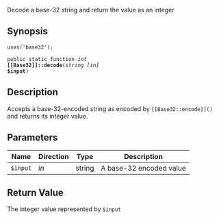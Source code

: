 Decode a base-32 string and return the value as an integer

## Synopsis

<code>uses('base32');</code>

<code>public static function <i>int</i> <b>[[Base32]]::decode</b>(<i>string</i> <i>[in]</i> <b>$input</b>)</code>

## Description

Accepts a base-32-encoded string as encoded by `[[Base32::encode]]()` and
returns its integer value.

## Parameters

<table>
  <thead>
    <tr>
      <th>Name</th>
      <th>Direction</th>
      <th>Type</th>
      <th>Description</th>
    </tr>
  </thead>
  <tbody>
    <tr>
      <td><code>$input</code>
      <td><i>in</i></td>
      <td>string</td>
      <td>
A base-32 encoded value
      </td>
    </tr>
  </tbody>
</table>

## Return Value

The integer value represented by `$input`

